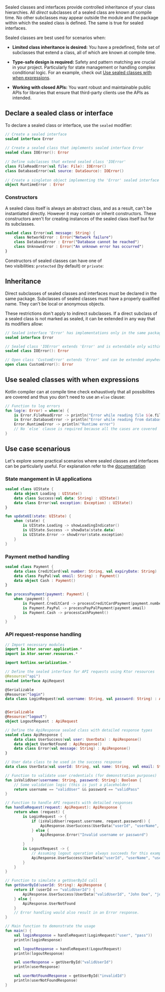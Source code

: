 Sealed classes and interfaces provide controlled inheritance of your class hierarchies. All *direct* subclasses of a sealed class are known at compile time. No other subclasses may appear outside the module and the package within which the sealed class is defined. The same is true for sealed interfaces.

Sealed classes are best used for scenarios when:
- **Limited class inheritance is desired:** You have a predefined, finite set of subclasses that extend a class, all of which are known at compile time.
    
- **Type-safe design is required:** Safety and pattern matching are crucial in your project. Particularly for state management or handling complex conditional logic. For an example, check out [Use sealed classes with when expressions](https://kotlinlang.org/docs/sealed-classes.html#use-sealed-classes-with-when-expression).
    
- **Working with closed APIs:** You want robust and maintainable public APIs for libraries that ensure that third-party clients use the APIs as intended.

## Declare a sealed class or interface
To declare a sealed class or interface, use the `sealed` modifier:
```kt
// Create a sealed interface  
sealed interface Error  
  
// Create a sealed class that implements sealed interface Error  
sealed class IOError(): Error  
  
// Define subclasses that extend sealed class 'IOError'  
class FileReadError(val file: File): IOError()  
class DatabaseError(val source: DataSource): IOError()  
  
// Create a singleton object implementing the 'Error' sealed interface  
object RuntimeError : Error
```

### Constructors
A sealed class itself is always an abstract class, and as a result, can't be instantiated directly. However it may contain or inherit constructors. These constructors aren't for creating instances of the sealed class itself but for its subclasses.
```kt
sealed class Error(val message: String) {  
    class NetworkError : Error("Network failure")  
    class DatabaseError : Error("Database cannot be reached")  
    class UnknownError : Error("An unknown error has occurred")  
}
```

Constructors of sealed classes can have one of two visibilities: `protected` (by default) or `private`:

## Inheritance
Direct subclasses of sealed classes and interfaces must be declared in the same package. Subclasses of sealed classes must have a properly qualified name. They can't be local or anonymous objects.

These restrictions don't apply to indirect subclasses. If a direct subclass of a sealed class is not marked as sealed, it can be extended in any way that its modifiers allow:
```kt
// Sealed interface 'Error' has implementations only in the same package and module
sealed interface Error

// Sealed class 'IOError' extends 'Error' and is extendable only within the same package
sealed class IOError(): Error

// Open class 'CustomError' extends 'Error' and can be extended anywhere it's visible
open class CustomError(): Error
```

## Use sealed classes with when expressions
Kotlin compiler can at compile time check exhaustively that all possibilites are covered and thus you don't need to use an `else` clause:
```kt
// Function to log errors
fun log(e: Error) = when(e) {
    is Error.FileReadError -> println("Error while reading file ${e.file}")
    is Error.DatabaseError -> println("Error while reading from database ${e.source}")
    Error.RuntimeError -> println("Runtime error")
    // No `else` clause is required because all the cases are covered
}
```

## Use case scenarious
Let's explore some practical scenarios where sealed classes and interfaces can be particularly useful. For explanation refer to the [documentation](https://kotlinlang.org/docs/sealed-classes.html#use-case-scenarios)

### State mangement in UI applications
```kt
sealed class UIState {
    data object Loading : UIState()
    data class Success(val data: String) : UIState()
    data class Error(val exception: Exception) : UIState()
}

fun updateUI(state: UIState) {
    when (state) {
        is UIState.Loading -> showLoadingIndicator()
        is UIState.Success -> showData(state.data)
        is UIState.Error -> showError(state.exception)
    }
}
```

### Payment method handling
```kt
sealed class Payment {  
    data class CreditCard(val number: String, val expiryDate: String) : Payment()  
    data class PayPal(val email: String) : Payment()  
    data object Cash : Payment()  
}  
  
fun processPayment(payment: Payment) {  
    when (payment) {  
        is Payment.CreditCard -> processCreditCardPayment(payment.number, payment.expiryDate)  
        is Payment.PayPal -> processPayPalPayment(payment.email)  
        is Payment.Cash -> processCashPayment()  
    }  
}
```

### API request-response handling
```kt
// Import necessary modules
import io.ktor.server.application.*
import io.ktor.server.resources.*

import kotlinx.serialization.*

// Define the sealed interface for API requests using Ktor resources
@Resource("api")
sealed interface ApiRequest

@Serializable
@Resource("login")
data class LoginRequest(val username: String, val password: String) : ApiRequest


@Serializable
@Resource("logout")
object LogoutRequest : ApiRequest

// Define the ApiResponse sealed class with detailed response types
sealed class ApiResponse {
    data class UserSuccess(val user: UserData) : ApiResponse()
    data object UserNotFound : ApiResponse()
    data class Error(val message: String) : ApiResponse()
}

// User data class to be used in the success response
data class UserData(val userId: String, val name: String, val email: String)

// Function to validate user credentials (for demonstration purposes)
fun isValidUser(username: String, password: String): Boolean {
    // Some validation logic (this is just a placeholder)
    return username == "validUser" && password == "validPass"
}

// Function to handle API requests with detailed responses
fun handleRequest(request: ApiRequest): ApiResponse {
    return when (request) {
        is LoginRequest -> {
            if (isValidUser(request.username, request.password)) {
                ApiResponse.UserSuccess(UserData("userId", "userName", "userEmail"))
            } else {
                ApiResponse.Error("Invalid username or password")
            }
        }
        is LogoutRequest -> {
            // Assuming logout operation always succeeds for this example
            ApiResponse.UserSuccess(UserData("userId", "userName", "userEmail")) // For demonstration
        }
    }
}

// Function to simulate a getUserById call
fun getUserById(userId: String): ApiResponse {
    return if (userId == "validUserId") {
        ApiResponse.UserSuccess(UserData("validUserId", "John Doe", "john@example.com"))
    } else {
        ApiResponse.UserNotFound
    }
    // Error handling would also result in an Error response.
}

// Main function to demonstrate the usage
fun main() {
    val loginResponse = handleRequest(LoginRequest("user", "pass"))
    println(loginResponse)

    val logoutResponse = handleRequest(LogoutRequest)
    println(logoutResponse)

    val userResponse = getUserById("validUserId")
    println(userResponse)

    val userNotFoundResponse = getUserById("invalidId")
    println(userNotFoundResponse)
}
```